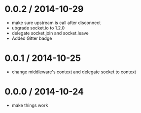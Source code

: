 
0.0.2 / 2014-10-29 
==================

  * make sure upstream is call after disconnect
  * ubgrade socket.io to 1.2.0
  * delegate socket.join and socket.leave
  * Added Gitter badge

0.0.1 / 2014-10-25 
==================

  * change middleware's context and delegate socket to context

0.0.0 / 2014-10-24 
==================

  * make things work
